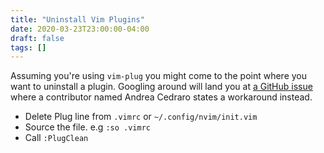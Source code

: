 ```yaml
---
title: "Uninstall Vim Plugins"
date: 2020-03-23T23:00:00-04:00
draft: false
tags: []
---
```


Assuming you're using `vim-plug` you might come to the point where you want to uninstall a plugin. Googling around will land you at [a GitHub issue](https://github.com/junegunn/vim-plug/issues/121) where a contributor named Andrea Cedraro states a workaround instead.

- Delete Plug line from `.vimrc` or `~/.config/nvim/init.vim`
- Source the file. e.g `:so .vimrc`
- Call `:PlugClean`

